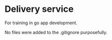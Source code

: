 # Delivery service 

For training in go app development.

No files were added to the .gitignore purposefully.
